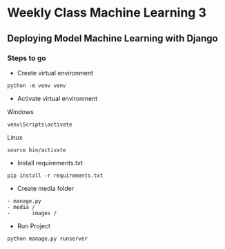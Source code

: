 # Weekly Class Machine Learning 3

## Deploying Model Machine Learning with Django

### Steps to go
- Create virtual environment
 ```
python -m venv venv
``` 
- Activate virtual environment

Windows
```
venv\Scripts\activate
```
Linux
```
source bin/activate
```
- Install requirements.txt
```
pip install -r requirements.txt
```
- Create media folder
```
- manage.py
- media /
-       images /
```
- Run Project
```
python manage.py runserver
```
